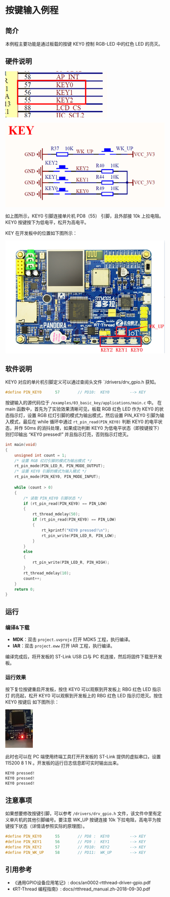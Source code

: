 # 按键输入例程

## 简介

本例程主要功能是通过板载的按键 KEY0 控制 RGB-LED 中的红色 LED 的亮灭。

## 硬件说明

![KEY 连接单片机引脚](../../docs/figures/03_basic_key/key.png)

![KEY 电路原理图](../../docs/figures/03_basic_key/key_1.png)

如上图所示，KEY0 引脚连接单片机 PD8（55） 引脚，且外部接 10k 上拉电阻。KEY0 按键按下为低电平，松开为高电平。

KEY 在开发板中的位置如下图所示：

![按键位置](../../docs/figures/03_basic_key/obj.png)

## 软件说明

KEY0 对应的单片机引脚定义可以通过查阅头文件 `/drivers/drv_gpio.h 获知。

```c
#define PIN_KEY0      57        // PD10:  KEY0         --> KEY
```

按键输入的源代码位于 `/examples/03_basic_key/applications/main.c` 中。
在 main 函数中，首先为了实验效果清晰可见，板载 RGB 红色 LED 作为 KEY0 的状态指示灯，设置 RGB 红灯引脚的模式为输出模式，然后设置 PIN_KEY0 引脚为输入模式，最后在 while 循环中通过 `rt_pin_read(PIN_KEY0)` 判断 KEY0 的电平状态，并作 50ms 的消抖处理，如果成功判断 KEY0 为低电平状态（即按键按下）则打印输出 “KEY0 pressed!” 并且指示灯亮，否则指示灯熄灭。 

```c
int main(void)
{
    unsigned int count = 1;
    /* 设置 RGB 红灯引脚的模式为输出模式 */
    rt_pin_mode(PIN_LED_R, PIN_MODE_OUTPUT);
    /* 设置 KEY0 引脚的模式为输入模式 */
    rt_pin_mode(PIN_KEY0, PIN_MODE_INPUT);

    while (count > 0)
    {
        /* 读取 PIN_KEY0 引脚状态 */
        if (rt_pin_read(PIN_KEY0) == PIN_LOW)
        {
            rt_thread_mdelay(50);
            if (rt_pin_read(PIN_KEY0) == PIN_LOW)
            {
                rt_kprintf("KEY0 pressed!\n");
                rt_pin_write(PIN_LED_R, PIN_LOW);
            }
        }
        else
        {
            rt_pin_write(PIN_LED_R, PIN_HIGH);
        }
        rt_thread_mdelay(10);
        count++;
    }
    return 0;
}
```

## 运行

### 编译&下载

- **MDK**：双击 `project.uvprojx` 打开 MDK5 工程，执行编译。
- **IAR**：双击 `project.eww` 打开 IAR 工程，执行编译。

编译完成后，将开发板的 ST-Link USB 口与 PC 机连接，然后将固件下载至开发板。

### 运行效果

按下复位按键重启开发板，按住 KEY0 可以观察到开发板上 RBG 红色 LED 指示灯 的亮起，松开 KEY0 可以观察到开发板上的 RBG 红色 LED 指示灯熄灭。按住 KEY0 按键后 如下图所示：

![按住 KEY0 红灯亮起](../../docs/figures/03_basic_key/red.jpg)

此时也可以在 PC 端使用终端工具打开开发板的 ST-Link 提供的虚拟串口，设置 115200 8 1 N 。开发板的运行日志信息即可实时输出出来。

```shell
KEY0 pressed!
KEY0 pressed!
KEY0 pressed!
```

## 注意事项

如果想要修改按键引脚，可以参考 `/drivers/drv_gpio.h` 文件，该文件中里有定义单片机的其他引脚编号。要注意 WK_UP 按键连接 10k 下拉电阻，高电平为按键按下状态（详情请参照实际的原理图）。

```c
#define PIN_KEY0      55        // PD8 :  KEY0         --> KEY
#define PIN_KEY1      56        // PD9 :  KEY1         --> KEY
#define PIN_KEY2      57        // PD10:  KEY2         --> KEY
#define PIN_WK_UP     58        // PD11:  WK_UP        --> KEY
```

## 引用参考

- 《通用GPIO设备应用笔记》: docs/an0002-rtthread-driver-gpio.pdf
- 《RT-Thread 编程指南》: docs/rtthread_manual.zh-2018-09-30.pdf